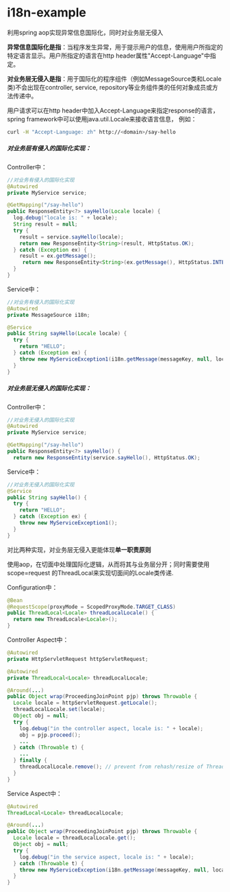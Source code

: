 # i18n-example
利用spring aop实现异常信息国际化，同时对业务层无侵入

**异常信息国际化是指**：当程序发生异常，用于提示用户的信息，使用用户所指定的特定语言显示。用户所指定的语言在http header属性"Accept-Language"中指定。

**对业务层无侵入是指**：用于国际化的程序组件（例如MessageSource类和Locale类)不会出现在controller, service, repository等业务组件类的任何对象成员或方法传递中。

用户请求可以在http header中加入Accept-Language来指定response的语言， spring framework中可以使用java.util.Locale来接收语言信息， 例如：
```bash
curl -H "Accept-Language: zh" http://<domain>/say-hello
```


##### 对业务层有侵入的国际化实现：
Controller中：
```java
//对业务有侵入的国际化实现
@Autowired
private MyService service;

@GetMapping("/say-hello")
public ResponseEntity<?> sayHello(Locale locale) {
  log.debug("locale is: " + locale);
  String result = null;
  try {
    result = service.sayHello(locale);
    return new ResponseEntity<String>(result, HttpStatus.OK);
  } catch (Exception ex) {
    result = ex.getMessage();
     return new ResponseEntity<String>(ex.getMessage(), HttpStatus.INTERNAL_SERVER_ERROR);
  }
}
```

Service中：
```java
//对业务有侵入的国际化实现
@Autowired
private MessageSource i18n;

@Service
public String sayHello(Locale locale) {
  try {
    return "HELLO";
  } catch (Exception ex) {
    throw new MyServiceException1(i18n.getMessage(messageKey, null, locale);
  }
}
```
##### 对业务层无侵入的国际化实现：
Controller中：
```java
//对业务无侵入的国际化实现
@Autowired
private MyService service;

@GetMapping("/say-hello")
public ResponseEntity<?> sayHello() {
  return new ResponseEntity(service.sayHello(), HttpStatus.OK);
```

Service中：
```java
//对业务无侵入的国际化实现
@Service
public String sayHello() {
  try {
    return "HELLO";
  } catch (Exception ex) {
    throw new MyServiceException1();
  }
}
```

对比两种实现，对业务层无侵入更能体现**单一职责原则**

使用aop，在切面中处理国际化逻辑，从而将其与业务层分开；同时需要使用 scope=request 的ThreadLocal<Locale>来实现切面间的Locale类传递.

Configuration中：
```java
@Bean
@RequestScope(proxyMode = ScopedProxyMode.TARGET_CLASS)
public ThreadLocal<Locale> threadLocalLocale() {
  return new ThreadLocale<Locale>();
}
```

Controller Aspect中：
```java
@Autowired
private HttpServletRequest httpServletRequest;

@Autowired
private ThreadLocal<Locale> threadLocalLocale;

@Around(...)
public Object wrap(ProceedingJoinPoint pjp) throws Throwable {
  Locale locale = httpServletRequest.getLocale();
  threadLocalLocale.set(locale);
  Object obj = null;
  try {
    log.debug("in the controller aspect, locale is: " + locale);
    obj = pjp.proceed();
    ...
  } catch (Throwable t) {
    ...
  } finally {
    threadLocalLocale.remove(); // prevent from rehash/resize of ThreadLocalMap
  }
}
```

Service Aspect中：
```java
@Autowired
ThreadLocal<Locale> threadLocalLocale;

@Around(...)
public Object wrap(ProceedingJoinPoint pjp) throws Throwable {
  Locale locale = threadLocalLocale.get();
  Object obj = null;
  try {
    log.debug("in the service aspect, locale is: " + locale);
  } catch (Throwable t) {
    throw new MyServiceException(i18n.getMessage(messageKey, null, locale));
  }
}
```
  
